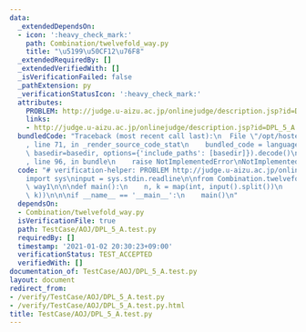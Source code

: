 ```yaml
---
data:
  _extendedDependsOn:
  - icon: ':heavy_check_mark:'
    path: Combination/twelvefold_way.py
    title: "\u5199\u50CF12\u76F8"
  _extendedRequiredBy: []
  _extendedVerifiedWith: []
  _isVerificationFailed: false
  _pathExtension: py
  _verificationStatusIcon: ':heavy_check_mark:'
  attributes:
    PROBLEM: http://judge.u-aizu.ac.jp/onlinejudge/description.jsp?id=DPL_5_A
    links:
    - http://judge.u-aizu.ac.jp/onlinejudge/description.jsp?id=DPL_5_A
  bundledCode: "Traceback (most recent call last):\n  File \"/opt/hostedtoolcache/Python/3.9.6/x64/lib/python3.9/site-packages/onlinejudge_verify/documentation/build.py\"\
    , line 71, in _render_source_code_stat\n    bundled_code = language.bundle(stat.path,\
    \ basedir=basedir, options={'include_paths': [basedir]}).decode()\n  File \"/opt/hostedtoolcache/Python/3.9.6/x64/lib/python3.9/site-packages/onlinejudge_verify/languages/python.py\"\
    , line 96, in bundle\n    raise NotImplementedError\nNotImplementedError\n"
  code: "# verification-helper: PROBLEM http://judge.u-aizu.ac.jp/onlinejudge/description.jsp?id=DPL_5_A\n\
    import sys\ninput = sys.stdin.readline\n\nfrom Combination.twelvefold_way import\
    \ way1\n\n\ndef main():\n    n, k = map(int, input().split())\n    print(way1(n,\
    \ k))\n\n\nif __name__ == '__main__':\n    main()\n"
  dependsOn:
  - Combination/twelvefold_way.py
  isVerificationFile: true
  path: TestCase/AOJ/DPL_5_A.test.py
  requiredBy: []
  timestamp: '2021-01-02 20:30:23+09:00'
  verificationStatus: TEST_ACCEPTED
  verifiedWith: []
documentation_of: TestCase/AOJ/DPL_5_A.test.py
layout: document
redirect_from:
- /verify/TestCase/AOJ/DPL_5_A.test.py
- /verify/TestCase/AOJ/DPL_5_A.test.py.html
title: TestCase/AOJ/DPL_5_A.test.py
---
```

